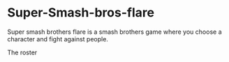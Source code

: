 # Super-Smash-bros-flare

Super smash brothers flare is a smash brothers game where you choose a character and fight against people.

The roster


